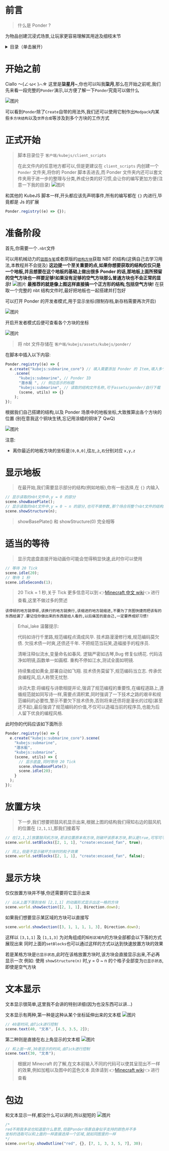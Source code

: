 # 前言

> 什么是 Ponder ?

为物品创建沉浸式场景,让玩家更容易理解其用途及细枝末节

<details>
  <summary>目录（单击展开）</summary>
  <ol>
    <li><a href="#前言">前言</a> </li>

    <li><a href="#开始之前">开始之前</a></li>
    <li><a href="#正式开始">开始</a></li>
    <li><a href="#准备阶段">准备阶段</a></li>
    <li><a href="#显示地板">显示地板</a></li>
    <li><a href="#适当的等待">适当的等待</a></li>
    <li><a href="#放置方块">放置方块</a></li>
    <li><a href="#显示方块">显示方块</a></li>
    <li><a href="#文本显示">文本显示</a></li>
    <li><a href="#包边">包边</a></li>

  </ol>
</details>

# 开始之前

Ciallo ～(∠·ω< )⌒☆ 这里是**柒星月**~,你也可以叫我**柒月**,那么在开始之前呢,我们先来看一段完整的`Ponder`演示,以方便了解一下`Ponder`究竟可以做什么

![图片](kubejs/assets/images/完整.gif)

可以看到`Ponder`除了`Create`自带的用法外,我们还可以使用它制作出`Modpack`内某些`多方块结构`以及`世界合成`等涉及到多个方块的工作方式

# 正式开始

> 脚本目录位于 `客户端/kubejs/client_scripts`
>
> 在此文件内的任意地方都可以,但是更建议在 `client_scripts` 内创建一个 `Ponder` 文件夹,将你的 Ponder 脚本丢进去,而 Ponder 文件夹内还可以套文件夹用于进一步的整理与分类,养成分类的好习惯,会让你的编写更加方便(注意一下我的目录)
> ![图片](kubejs/assets/images/文件夹.png)

和其他的 KubeJS 脚本一样,开头都应该先声明事件,所有的编写都在 `{}` 内进行,毕竟都是 Js 的扩展

```js
Ponder.registry((e) => {});
```

# 准备阶段

首先,你需要一个`.nbt`文件

可以用机械动力的[`蓝图与笔`](https://www.mcmod.cn/item/347848.html)或者原版的[`结构方块`](https://www.mcmod.cn/item/35469.html)获取 NBT 的结构(这俩自己去学习用法,本教程并不会提及)
**这边提一个至关重要的点,如果你想要获取的结构仅仅只是一个地板,并且想要在这个地板的基础上做出很多 Ponder 的话,那地板上面所预留的空气方块也一样要足够!如果没有足够的空气方块那么普通方块也不会正常的显示!**
![图片](kubejs/assets/images/结构方块.png)
**最推荐的就是像上图这样直接搞一个正方形的结构,包括空气方块!**
在获取一个完整的 nbt 结构文件时,最好把地板也一起搭建并打包好

可以打开 Ponder 的开发者模式,用于显示坐标(限制存档,新存档需要再次开启)

![图片](kubejs/assets/images/config.gif)

开启开发者模式后便可查看各个方块的坐标

![图片](kubejs/assets/images/坐标.gif)

> 将 nbt 文件存储在 `客户端/kubejs/assets/kubejs/ponder/`

在脚本中插入以下内容:

```js
Ponder.registry((e) => {
  e.create("kubejs:submarine_core") // 填入需要添加 Ponder 的 Item,填入多个 Item 时要用 [ ] 包裹,同时也可以使用Tag
    .scene(
      "kubejs:submarine", // Ponder ID
      "潜水艇 ", // 侧边显示的标题
      "kubejs:submarine", // 读取的结构文件名称,可于assets/ponder/自行下载
      (scene, utils) => {}
    );
});
```

根据我们自己搭建的结构,以及 Ponder 场景中的地板坐标,大致推算出各个方块的位置
(别在意我这个铜块生锈,忘记用涂蜡的铜块了 QwQ)

![图片](kubejs/assets/images/结构展示.png)

注意:

- 离你最近的地板方块的坐标是`[0,0,0]`,往`左`,`上`,`右`分别对应 `x,y,z`

# 显示地板

> 在最开始,我们需要显示部分的结构(例如地板),你有一些选择,在 `{}` 内输入

```js
// 显示读取的nbt文件中,y = 0 的部分
scene.showBasePlate();
// 显示读取的nbt文件中,y = 0 ~ n 的部分,也可不填参数,那个场合将整个nbt文件的结构显示
scene.showStructure(n);
```

> showBasePlate() 和 showStructure(0) 完全相等

# 适当的等待

> 显示完底盘直接开始动画你可能会觉得稍显快速,此时你可以使用

```js
// 等待 20 Tick
scene.idle(20);
// 等待 1 秒
scene.idleSeconds(1);
```

> 20 Tick = 1 秒,关于 Tick 更多信息可以到 👉[Minecraft 中文 wiki](https://zh.minecraft.wiki)👈 进行查看,这里不做过多的赘述

`该停顿的地方就停顿,该换行的地方就换行,该缩进的地方就缩进,不要为了贪图快捷而把该有的东西给漏了.要记住你做出来的东西是给人看的,以后痛苦的是自己,一定要养成好习惯!`

> Erhai_lake 温馨提示:
>
> 代码如诗行千里路,规范编程点滴成风华.
> 技术路漫漫修行难,规范编码莫欠债.
> 欠技术债一时爽,还债还千年.
> 不把规范当玩笑,造福接手的程序员.
>
> 清晰注释似流水,变量命名如春风.
> 逻辑严密如古琴,Bug 修复似绣花.
> 代码洁净如明镜,函数单一如画框.
> 重构不停如江水,测试全面如明镜.
>
> 持续集成如黄金,部署自动如飞翔.
> 技术债务莫留下,规范编码当立志.
> 传承优良编程风,后人称赞无忧愁.
>
> 诗词大意:将编程与诗歌相提并论,强调了规范编程的重要性,在编程道路上,遵循规范就如同写诗一样,需要点滴积累,同时强调了一下技术之路的艰辛和规范编码的必要性,警示不要欠下技术债务,否则将来还债将是漫长的过程(甚至还不起),最后强调了规范编码的价值,不仅可以造福当前的程序员,也能为后人留下优良的编程风格.

此时你的代码应该如下面所示

```js
Ponder.registry((e) => {
  e.create("kubejs:submarine_core").scene(
    "kubejs:submarine",
    "潜水艇",
    "kubejs:submarine",
    (scene, utils) => {
      // 显示底盘,同时等待 20 Tick
      scene.showBasePlate();
      scene.idle(20);
    }
  );
});
```

# 放置方块

> 下一步,我们想要把鼓风机显示出来,根据上图的结构我们得知右边的鼓风机的位置在 `[2,1,1]`,那我们接着写

```js
// 在[2,1,2]放置鼓风机方块,若该位置原本有方块,则破坏该原本方块,默认是true,可写可不写
scene.world.setBlocks([2, 1, 1], "create:encased_fan", true);

// 同上,但是不显示破坏方块时的粒子效果
scene.world.setBlocks([2, 1, 1], "create:encased_fan", false);
```

# 显示方块

仅仅放置方块并不够,你还需要将它显示出来

```js
// 以从上面下落到坐标 [2,1,1] 的动画形式显示出这一格的方块
scene.world.showSection([2, 1, 1], Direction.down);
```

如果我们想要显示某区域的方块可以直接写

```js
scene.world.showSection([3, 1, 1, 1, 1, 3], Direction.down);
```

这样以 `[3,1,1]` 及 `[1,1,3]` 为对角组成的`矩形区域内`的方块全部都会以下落的方式展现出来
同时上面的`setBlocks`也可以通过这样的方式以达到快速放置方块的效果

若是某格方块是`已显示状态`,此时在该格放置方块时,该方块会直接显示出来,不必再显示一次
例如: 使用 `showStructure(n)` 时,y = 0 ~ n 的个格子全部变为`已显示状态`,即使是空气方块

# 文本显示

文本显示很简单,这里我不会讲的特别详细(因为也没东西可以讲...)

文本显示有两种,第一种是这种从某个坐标延伸出来的文本框
![图片](kubejs/assets/images/文本1.png)

```js
// 40是时间,由Tick进行控制
scene.text(40, "文本", [4.5, 3.5, 2]);
```

第二种则是直接在右上角显示的文本框
![图片](kubejs/assets/images/文本2.png)

```js
// 和上面一样,30是显示的时间,由Tick进行控制
scene.text(30, "文本");
```

> 根据对 Minecraft 的了解,在文本前输入不同的代码可以使其呈现出不一样的效果,例如加粗以及图中的蓝色文本
> 具体请到 👉[Minecraft wiki](https://zh.minecraft.wiki/w/格式化代码?variant=zh-cn#颜色代码)👈 进行查看

# 包边

和文本显示一样,都没什么可以讲的,所以挺短的
![图片](kubejs/assets/images/包边.png)

```js
/*
red不用我多说也知道是什么意思,但是Ponder场景自身似乎支持的颜色并不多
坐标的选取可以和上面的一样直接选择一个区域,就如同图里的一样
*/
scene.overlay.showOutline("red", {}, [7, 1, 3, 3, 5, 7], 30);
```
